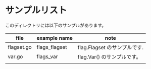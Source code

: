 # サンプルリスト

このディレクトリには以下のサンプルがあります。

| file       | example name  | note                         |
| ---------- | ------------- | ---------------------------- |
| flagset.go | flags_flagset | flag.Flagset のサンプルです. |
| var.go     | flags_var     | flag.Var() のサンプルです。  |
|            |               |                              |
